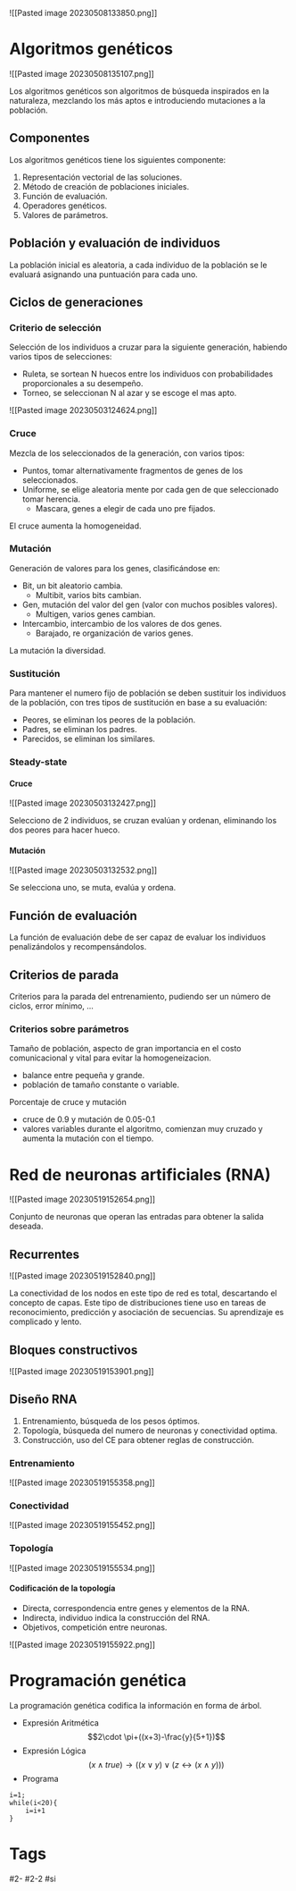 
![[Pasted image 20230508133850.png]]

# Algoritmos genéticos

![[Pasted image 20230508135107.png]]

Los algoritmos genéticos son algoritmos de búsqueda inspirados en la naturaleza, mezclando los más aptos e introduciendo mutaciones a la población.
## Componentes
Los algoritmos genéticos tiene los siguientes componente:
1. Representación vectorial de las soluciones.
2. Método de creación de poblaciones iniciales.
3. Función de evaluación.
4. Operadores genéticos.
5. Valores de parámetros.

## Población y evaluación de individuos
La población inicial es aleatoria, a cada individuo de la población se le evaluará asignando una puntuación para cada uno.
## Ciclos de generaciones
### Criterio de selección
Selección  de los individuos a cruzar para la siguiente generación, habiendo varios tipos de selecciones:
- Ruleta, se sortean N huecos entre los individuos con probabilidades proporcionales a su desempeño.
- Torneo, se seleccionan N al azar y  se escoge el mas apto.

![[Pasted image 20230503124624.png]]

### Cruce
Mezcla de los seleccionados de la generación, con varios tipos:
- Puntos, tomar alternativamente fragmentos de genes de los seleccionados.
- Uniforme, se elige aleatoria mente por cada gen de que seleccionado tomar herencia.
	- Mascara, genes a elegir de cada uno pre fijados.

El cruce aumenta la homogeneidad.
### Mutación
Generación de valores para los genes, clasificándose en:
- Bit, un bit aleatorio cambia.
	- Multibit, varios bits cambian.
- Gen, mutación del valor del gen (valor con muchos posibles valores).
	- Multigen, varios genes cambian.
- Intercambio, intercambio de los valores de dos genes.
	- Barajado, re organización de varios genes.

La mutación la diversidad.
### Sustitución
Para mantener el numero fijo de población se deben sustituir los individuos de la población, con tres tipos de sustitución en base a su evaluación:
- Peores, se eliminan los peores de la población.
- Padres, se eliminan los padres.
- Parecidos, se eliminan los similares.

### Steady-state
#### Cruce

![[Pasted image 20230503132427.png]]

Selecciono de 2 individuos, se cruzan evalúan y ordenan, eliminando los dos peores para hacer hueco.
#### Mutación

![[Pasted image 20230503132532.png]]

Se selecciona uno, se muta, evalúa y ordena.
## Función de evaluación
La función de evaluación debe de ser capaz de evaluar los individuos penalizándolos y recompensándolos.
## Criterios de parada
Criterios para la parada del entrenamiento, pudiendo ser un número de ciclos, error mínimo, ...
### Criterios sobre parámetros
Tamaño de población, aspecto de gran importancia en el costo comunicacional y vital para evitar la homogeneizacion.
- balance entre pequeña y grande.
- población de tamaño constante o variable.

Porcentaje de cruce y mutación
- cruce de 0.9 y mutación de 0.05-0.1
- valores variables durante el algoritmo, comienzan muy cruzado y aumenta la mutación con el tiempo.
# Red de neuronas artificiales (RNA)

![[Pasted image 20230519152654.png]]

Conjunto de neuronas que operan las entradas para obtener la salida deseada.
## Recurrentes

![[Pasted image 20230519152840.png]]

La conectividad de los nodos en este tipo de red es total, descartando el concepto de capas. Este tipo de distribuciones tiene uso en tareas de reconocimiento, predicción y asociación de secuencias. Su aprendizaje es complicado y lento.
## Bloques constructivos

![[Pasted image 20230519153901.png]]

## Diseño RNA
1. Entrenamiento, búsqueda de los  pesos óptimos.
2. Topología, búsqueda del numero de neuronas y conectividad optima.
3. Construcción, uso del CE para obtener reglas de construcción.

### Entrenamiento

![[Pasted image 20230519155358.png]]

### Conectividad

![[Pasted image 20230519155452.png]]

### Topología

![[Pasted image 20230519155534.png]]

#### Codificación de la topología
- Directa, correspondencia entre genes y elementos de la RNA.
- Indirecta, individuo indica la construcción del RNA.
- Objetivos, competición entre neuronas.

![[Pasted image 20230519155922.png]]

# Programación genética
La programación genética codifica la información en forma de árbol.
- Expresión Aritmética$$2\cdot \pi+((x+3)-\frac{y}{5+1})$$
- Expresión Lógica$$(x\land true)\rightarrow((x\lor y)\lor(z\leftrightarrow (x\land y)))$$
- Programa
```
i=1;
while(i<20){
	i=i+1
}
```
# Tags
#2- 
#2-2 
#si 
